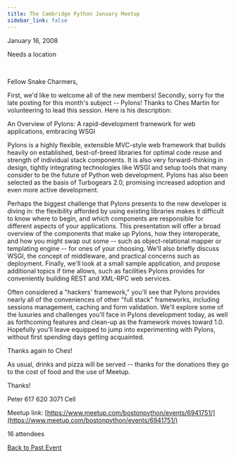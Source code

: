 ```yaml
---
title: The Cambridge Python January Meetup
sidebar_link: false
---
```


January 16, 2008


Needs a location

   

Fellow Snake Charmers,

First, we'd like to welcome all of the new members! Secondly, sorry for the late posting for this month's subject -- Pylons! Thanks to Ches Martin for volunteering to lead this session. Here is his description:

An Overview of Pylons:
A rapid-development framework for web applications, embracing WSGI

Pylons is a highly flexible, extensible MVC-style web framework that builds heavily on established, best-of-breed libraries for optimal code reuse and strength of individual stack components. It is also very forward-thinking in design, tightly integrating technologies like WSGI and setup tools that many consider to be the future of Python web development. Pylons has also been selected as the basis of Turbogears 2.0, promising increased adoption and even more active development.

Perhaps the biggest challenge that Pylons presents to the new developer is diving in: the flexibility afforded by using existing libraries makes it difficult to know where to begin, and which components are responsible for different aspects of your applications. This presentation will offer a broad overview of the components that make up Pylons, how they interoperate, and how you might swap out some -- such as object-relational mapper or templating engine -- for ones of your choosing. We'll also briefly discuss WSGI, the concept of middleware, and practical concerns such as deployment. Finally, we'll look at a small sample application, and propose additional topics if time allows, such as facilities Pylons provides for conveniently building REST and XML-RPC web services.

Often considered a "hackers' framework," you'll see that Pylons provides nearly all of the conveniences of other "full stack" frameworks, including sessions management, caching and form validation. We'll explore some of the luxuries and challenges you'll face in Pylons development today, as well as forthcoming features and clean-up as the framework moves toward 1.0. Hopefully you'll leave equipped to jump into experimenting with Pylons, without first spending days getting acquainted.

Thanks again to Ches!

As usual, drinks and pizza will be served -- thanks for the donations they go to the cost of food and the use of Meetup.

Thanks!

Peter
617 620 3071 Cell


Meetup link: [https://www.meetup.com/bostonpython/events/6941751/](https://www.meetup.com/bostonpython/events/6941751/)

16 attendees

[Back to Past Event](past-events.md)
